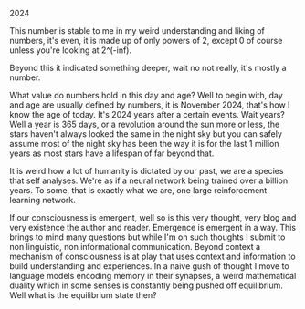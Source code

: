 2024

This number is stable to me in my weird understanding and liking of numbers, it's even, it is made up of only powers of 2, except 0 of course unless you're looking at 2^(-inf).

Beyond this it indicated something deeper, wait no not really, it's mostly a number.

What value do numbers hold in this day and age? Well to begin with, day and age are usually defined by numbers, it is November 2024, that's how I know the age of today. It's 2024 years after a certain events. Wait years? Well a year is 365 days, or a revolution around the sun more or less, the stars haven't always looked the same in the night sky but you can safely assume most of the night sky has been the way it is for the last 1 million years as most stars have a lifespan of far beyond that. 

It is weird how a lot of humanity is dictated by our past, we are a species that self analyses. We're as if a neural network being trained over a billion years. To some, that is exactly what we are, one large reinforcement learning network.

If our consciousness is emergent, well so is this very thought, very blog and very existence the author and reader. Emergence is emergent in a way. This brings to mind many questions but while I'm on such thoughts I submit to non linguistic, non informational communication. Beyond context a mechanism of consciousness is at play that uses context and information to build understanding and experiences. In a naive gush of thought I move to language models encoding memory in their synapses, a weird mathematical duality which in some senses is constantly being pushed off equilibrium. Well what is the equilibrium state then?